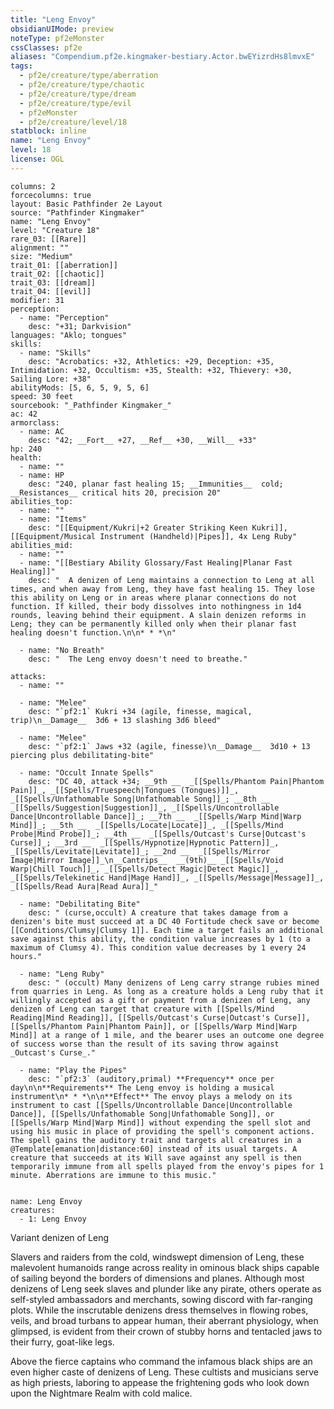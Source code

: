 ```yaml
---
title: "Leng Envoy"
obsidianUIMode: preview
noteType: pf2eMonster
cssClasses: pf2e
aliases: "Compendium.pf2e.kingmaker-bestiary.Actor.bwEYizrdHs8lmvxE" 
tags:
  - pf2e/creature/type/aberration
  - pf2e/creature/type/chaotic
  - pf2e/creature/type/dream
  - pf2e/creature/type/evil
  - pf2eMonster
  - pf2e/creature/level/18
statblock: inline
name: "Leng Envoy"
level: 18
license: OGL
---
```


```statblock
columns: 2
forcecolumns: true
layout: Basic Pathfinder 2e Layout
source: "Pathfinder Kingmaker"
name: "Leng Envoy"
level: "Creature 18"
rare_03: [[Rare]]
alignment: ""
size: "Medium"
trait_01: [[aberration]]
trait_02: [[chaotic]]
trait_03: [[dream]]
trait_04: [[evil]]
modifier: 31
perception:
  - name: "Perception"
    desc: "+31; Darkvision"
languages: "Aklo; tongues"
skills:
  - name: "Skills"
    desc: "Acrobatics: +32, Athletics: +29, Deception: +35, Intimidation: +32, Occultism: +35, Stealth: +32, Thievery: +30, Sailing Lore: +38"
abilityMods: [5, 6, 5, 9, 5, 6]
speed: 30 feet
sourcebook: "_Pathfinder Kingmaker_"
ac: 42
armorclass:
  - name: AC
    desc: "42; __Fort__ +27, __Ref__ +30, __Will__ +33"
hp: 240
health:
  - name: ""
  - name: HP
    desc: "240, planar fast healing 15; __Immunities__  cold; __Resistances__ critical hits 20, precision 20"
abilities_top:
  - name: ""
  - name: "Items"
    desc: "[[Equipment/Kukri|+2 Greater Striking Keen Kukri]], [[Equipment/Musical Instrument (Handheld)|Pipes]], 4x Leng Ruby"
abilities_mid:
  - name: ""
  - name: "[[Bestiary Ability Glossary/Fast Healing|Planar Fast Healing]]"
    desc: "  A denizen of Leng maintains a connection to Leng at all times, and when away from Leng, they have fast healing 15. They lose this ability on Leng or in areas where planar connections do not function. If killed, their body dissolves into nothingness in 1d4 rounds, leaving behind their equipment. A slain denizen reforms in Leng; they can be permanently killed only when their planar fast healing doesn't function.\n\n* * *\n"

  - name: "No Breath"
    desc: "  The Leng envoy doesn't need to breathe."

attacks:
  - name: ""

  - name: "Melee"
    desc: "`pf2:1` Kukri +34 (agile, finesse, magical, trip)\n__Damage__  3d6 + 13 slashing 3d6 bleed"

  - name: "Melee"
    desc: "`pf2:1` Jaws +32 (agile, finesse)\n__Damage__  3d10 + 13 piercing plus debilitating-bite"

  - name: "Occult Innate Spells"
    desc: "DC 40, attack +34; __9th __  _[[Spells/Phantom Pain|Phantom Pain]]_, _[[Spells/Truespeech|Tongues (Tongues)]]_, _[[Spells/Unfathomable Song|Unfathomable Song]]_; __8th __  _[[Spells/Suggestion|Suggestion]]_, _[[Spells/Uncontrollable Dance|Uncontrollable Dance]]_; __7th __  _[[Spells/Warp Mind|Warp Mind]]_; __5th __  _[[Spells/Locate|Locate]]_, _[[Spells/Mind Probe|Mind Probe]]_; __4th __  _[[Spells/Outcast's Curse|Outcast's Curse]]_; __3rd __  _[[Spells/Hypnotize|Hypnotic Pattern]]_, _[[Spells/Levitate|Levitate]]_; __2nd __  _[[Spells/Mirror Image|Mirror Image]]_\n__Cantrips__  __(9th)__ _[[Spells/Void Warp|Chill Touch]]_, _[[Spells/Detect Magic|Detect Magic]]_, _[[Spells/Telekinetic Hand|Mage Hand]]_, _[[Spells/Message|Message]]_, _[[Spells/Read Aura|Read Aura]]_"

  - name: "Debilitating Bite"
    desc: " (curse,occult) A creature that takes damage from a denizen's bite must succeed at a DC 40 Fortitude check save or become [[Conditions/Clumsy|Clumsy 1]]. Each time a target fails an additional save against this ability, the condition value increases by 1 (to a maximum of Clumsy 4). This condition value decreases by 1 every 24 hours."

  - name: "Leng Ruby"
    desc: " (occult) Many denizens of Leng carry strange rubies mined from quarries in Leng. As long as a creature holds a Leng ruby that it willingly accepted as a gift or payment from a denizen of Leng, any denizen of Leng can target that creature with [[Spells/Mind Reading|Mind Reading]], [[Spells/Outcast's Curse|Outcast's Curse]], [[Spells/Phantom Pain|Phantom Pain]], or [[Spells/Warp Mind|Warp Mind]] at a range of 1 mile, and the bearer uses an outcome one degree of success worse than the result of its saving throw against _Outcast's Curse_."

  - name: "Play the Pipes"
    desc: "`pf2:3` (auditory,primal) **Frequency** once per day\n\n**Requirements** The Leng envoy is holding a musical instrument\n* * *\n\n**Effect** The envoy plays a melody on its instrument to cast [[Spells/Uncontrollable Dance|Uncontrollable Dance]], [[Spells/Unfathomable Song|Unfathomable Song]], or [[Spells/Warp Mind|Warp Mind]] without expending the spell slot and using his music in place of providing the spell's component actions. The spell gains the auditory trait and targets all creatures in a @Template[emanation|distance:60] instead of its usual targets. A creature that succeeds at its Will save against any spell is then temporarily immune from all spells played from the envoy's pipes for 1 minute. Aberrations are immune to this music."
 
```

```encounter-table
name: Leng Envoy
creatures:
  - 1: Leng Envoy
```


Variant denizen of Leng

Slavers and raiders from the cold, windswept dimension of Leng, these malevolent humanoids range across reality in ominous black ships capable of sailing beyond the borders of dimensions and planes. Although most denizens of Leng seek slaves and plunder like any pirate, others operate as self-styled ambassadors and merchants, sowing discord with far-ranging plots. While the inscrutable denizens dress themselves in flowing robes, veils, and broad turbans to appear human, their aberrant physiology, when glimpsed, is evident from their crown of stubby horns and tentacled jaws to their furry, goat-like legs.

Above the fierce captains who command the infamous black ships are an even higher caste of denizens of Leng. These cultists and musicians serve as high priests, laboring to appease the frightening gods who look down upon the Nightmare Realm with cold malice.
